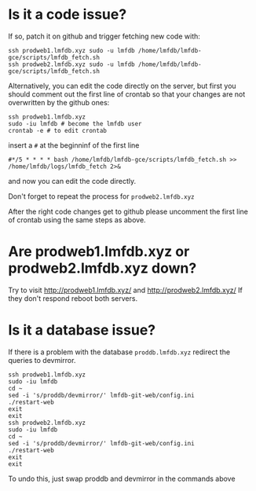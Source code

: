 


# Is it a code issue?

If so, patch it on github and trigger fetching new code with:
```
ssh prodweb1.lmfdb.xyz sudo -u lmfdb /home/lmfdb/lmfdb-gce/scripts/lmfdb_fetch.sh
ssh prodweb2.lmfdb.xyz sudo -u lmfdb /home/lmfdb/lmfdb-gce/scripts/lmfdb_fetch.sh
```

Alternatively, you can edit the code directly on the server, but first you should comment out the first line of crontab
so that your changes are not overwritten by the github ones:
```
ssh prodweb1.lmfdb.xyz
sudo -iu lmfdb # become the lmfdb user
crontab -e # to edit crontab
```
insert a `#` at the beginninf of the first line
```
#*/5 * * * * bash /home/lmfdb/lmfdb-gce/scripts/lmfdb_fetch.sh >> /home/lmfdb/logs/lmfdb_fetch 2>&
```
and now you can edit the code directly.

Don't forget to repeat the process for `prodweb2.lmfdb.xyz`

After the right code changes get to github please uncomment the first line of crontab using the same steps as above.


# Are prodweb1.lmfdb.xyz or prodweb2.lmfdb.xyz down?

Try to visit http://prodweb1.lmfdb.xyz/ and http://prodweb2.lmfdb.xyz/
If they don't respond reboot both servers.


# Is it a database issue?

If there is a problem with the database `proddb.lmfdb.xyz` redirect the queries to devmirror.
```
ssh prodweb1.lmfdb.xyz
sudo -iu lmfdb
cd ~
sed -i 's/proddb/devmirror/' lmfdb-git-web/config.ini
./restart-web
exit
exit
ssh prodweb2.lmfdb.xyz
sudo -iu lmfdb
cd ~
sed -i 's/proddb/devmirror/' lmfdb-git-web/config.ini
./restart-web
exit
exit
```
To undo this, just swap proddb and devmirror in the commands above
